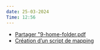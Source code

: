 ```yaml
---
date: 25-03-2024
Time: 12:56
---
```

- [Partager "9-home-folder.pdf](https://drive.google.com/file/d/1nGuVp4W6mXa5Qg7AeaHd470nZB6guaWH/view?usp=sharing)
- [Création d’un script de mapping](https://drive.google.com/file/d/16n2hI0EKHVKztBbabhUULiH-UI_-3k5L/view?usp=sharing)
